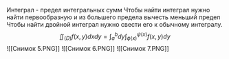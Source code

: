 Интеграл - предел интегральных сумм
Чтобы найти интеграл нужно найти первообразную и из большего предела вычесть меньший предел
Чтобы найти двойной интеграл нужно свести его к обычному интегралу.
$$\iint_{(D)} f(x,y)dxdy = \int_{a}^bdy\int_{\phi(x)}^{\psi(x)}f(x,y)dy$$
![[Снимок 5.PNG]]
![[Снимок 6.PNG]]
![[Снимок 7.PNG]]

